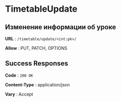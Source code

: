 # TimetableUpdate

## Изменение информации об уроке

**URL** : `/timetable/update/<int:pk>/`

**Allow** : PUT, PATCH, OPTIONS

## Success Responses

**Code** : `200 OK`

**Content-Type** : application/json

**Vary** : Accept